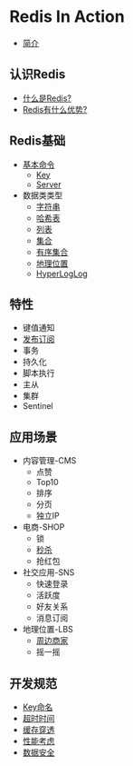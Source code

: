 # Redis In Action

* [简介](README.md)

## 认识Redis

* [什么是Redis?](ru-men/shi-yao-shi-redis.md)
* [Redis有什么优势?](ru-men/redisyou-shi-yao-you-shi.md)

## Redis基础

* [基本命令](ru-men/ji-ben-ming-ling.md)
  * [Key](ru-men/ji-ben-ming-ling/key.md)
  * [Server](ru-men/ji-ben-ming-ling/s.md)
* 数据类类型
  * [字符串](zi-fu-chuan.md)
  * [哈希表](ha-xi-biao.md)
  * [列表](lian-biao.md)
  * [集合](ji-he.md)
  * [有序集合](you-xu-ji-he.md)
  * [地理位置](di-li-wei-zhi.md)
  * [HyperLogLog](hyperloglog.md)

## 特性

* 键值通知
* [发布订阅](te-xing/fa-bu-ding-yue.md)
* 事务
* 持久化
* 脚本执行
* 主从
* 集群
* Sentinel

## 应用场景

* 内容管理-CMS
  * 点赞
  * Top10
  * 排序
  * 分页
  * 独立IP
* 电商-SHOP
  * 锁
  * [秒杀](ying-yong-chang-jing/miao-sha.md)
  * 抢红包
* 社交应用-SNS
  * 快速登录
  * 活跃度
  * 好友关系
  * 消息订阅
* 地理位置-LBS
  * [周边商家](sheng-huo-fu-wu.md)
  * 摇一摇

## 开发规范

* [Key命名](kai-fa-gui-fan/keyming-ming.md)
* [超时时间](kai-fa-gui-fan/chao-shi-shi-jian.md)
* [缓存穿透](kai-fa-gui-fan/huan-cun-chuan-tou.md)
* [性能考虑](kai-fa-gui-fan/xing-neng-kao-lv.md)
* [数据安全](kai-fa-gui-fan/shu-ju-an-quan.md)



